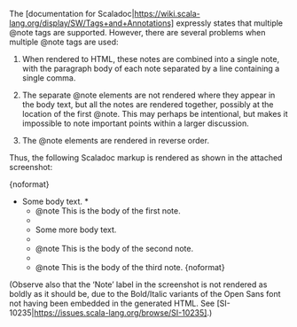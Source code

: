The [documentation for Scaladoc|https://wiki.scala-lang.org/display/SW/Tags+and+Annotations] expressly states that multiple @note tags are supported. However, there are several problems when multiple @note tags are used:

1. When rendered to HTML, these notes are combined into a single note, with the paragraph body of each note separated by a line containing a single comma.

2. The separate @note elements are not rendered where they appear in the body text, but all the notes are rendered together, possibly at the location of the first @note. This may perhaps be intentional, but makes it impossible to note important points within a larger discussion.

3. The @note elements are rendered in reverse order.

Thus, the following Scaladoc markup is rendered as shown in the attached screenshot:

{noformat}
* Some body text.
  *
  * @note This is the body of the first note.
  *
  * Some more body text.
  *
  * @note This is the body of the second note.
  *
  * @note This is the body of the third note.
{noformat}

(Observe also that the ‘Note’ label in the screenshot is not rendered as boldly as it should be, due to the Bold/Italic variants of the Open Sans font not having been embedded in the generated HTML. See [SI-10235|https://issues.scala-lang.org/browse/SI-10235].)


